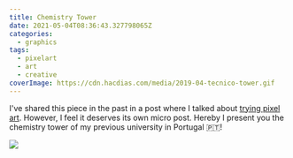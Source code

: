 ```yaml
---
title: Chemistry Tower
date: 2021-05-04T08:36:43.327798065Z
categories:
  - graphics
tags:
  - pixelart
  - art
  - creative
coverImage: https://cdn.hacdias.com/media/2019-04-tecnico-tower.gif
---
```


I've shared this piece in the past in a post where I talked about [trying pixel art](/2019/04/18/trying-pixel-art). However, I feel it deserves its own micro post. Hereby I present you the chemistry tower of my previous university in Portugal 🇵🇹!

![](https://cdn.hacdias.com/media/2019-04-tecnico-tower.gif?class=fw)
